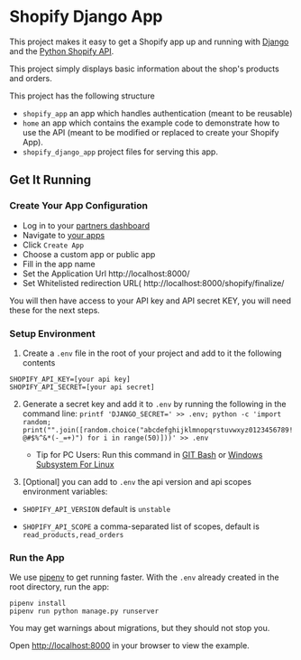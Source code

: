 Shopify Django App
==========================

This project makes it easy to get a Shopify app up and running with
[Django](https://www.djangoproject.com/) and the
[Python Shopify API](https://github.com/shopify/shopify_python_api).

This project  simply displays basic information about the shop's products
and orders.

This project has the following structure
- `shopify_app` an app which handles authentication (meant to be reusable)
- `home` an app which contains the example code to demonstrate how to use the API (meant to be modified or replaced to create your Shopify App).
- `shopify_django_app` project files for serving this app.

Get It Running
--------------

### Create Your App Configuration
- Log in to your [partners dashboard](https://partners.shopify.com/)
- Navigate to [your apps](https://partners.shopify.com/current/apps)
- Click `Create App`
- Choose a custom app or public app
- Fill in the app name
- Set the Application Url http://localhost:8000/
- Set Whitelisted redirection URL( http://localhost:8000/shopify/finalize/

You will then have access to your API key and API secret KEY, you will need these
for the next steps.

### Setup Environment

1. Create a `.env` file in the root of your project and add to it the following contents
```
SHOPIFY_API_KEY=[your api key]
SHOPIFY_API_SECRET=[your api secret]
```
2. Generate a secret key and add it to `.env` by running the following in the command line: `printf 'DJANGO_SECRET=' >> .env; python -c 'import random; print("".join([random.choice("abcdefghijklmnopqrstuvwxyz0123456789!@#$%^&*(-_=+)") for i in range(50)]))' >> .env`

   * Tip for PC Users: Run this command in [GIT Bash](https://git-scm.com/) or [Windows Subsystem For Linux](https://docs.microsoft.com/en-us/windows/wsl/install-win10)


3. [Optional] you can add to `.env` the api version and api scopes environment variables:

  * `SHOPIFY_API_VERSION` default is `unstable`

  * `SHOPIFY_API_SCOPE` a comma-separated list of scopes, default is `read_products,read_orders`



### Run the App

We use [pipenv](https://github.com/pypa/pipenv) to get running faster. With the
`.env` already created in the root directory, run the app:

```
pipenv install
pipenv run python manage.py runserver
```

You may get warnings about migrations, but they should not stop you.

Open <http://localhost:8000> in your browser to view the example.
